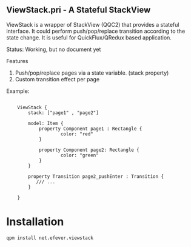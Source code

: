 ViewStack.pri - A Stateful StackView 
------------------------------------

ViewStack is a wrapper of StackView (QQC2) that provides a stateful interface. It could perform push/pop/replace transition according to the state change. It is useful for QuickFlux/QRedux based application.

Status: Working, but no document yet

Features

 1. Push/pop/replace pages via a state variable. (stack property)
 1. Custom transition effect per page

Example:
```

    ViewStack {
        stack: ["page1" , "page2"]

        model: Item {
            property Component page1 : Rectangle {
                    color: "red"
            }

            property Component page2: Rectangle {
                    color: "green"
            }
        }
        
        property Transition page2_pushEnter : Transition {
           /// ...
        }

    }

```

Installation
============

	qpm install net.efever.viewstack
